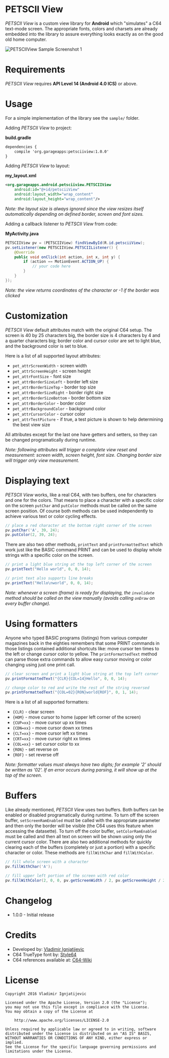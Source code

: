 # PETSCII View

*PETSCII View* is a custom view library for **Android** which "simulates" a C64 text-mode screen. The appropriate fonts, colors and charsets are already embedded into the library to assure everything looks exactly as on the good old home computer.

![PETSCIIView Sample Screenshot 1](http://garageapps.org/wp-content/gallery/petsciiview_android/petsciiview_android_01.png)



# Requirements
*PETSCII View* requires **API Level 14 (Android 4.0 ICS)** or above.



# Usage
For a simple implementation of the library see the `sample/` folder.

Adding *PETSCII View* to project:

**build.gradle**
```XML
dependencies {
    compile 'org.garageapps:petsciiview:1.0.0'
}
```

Adding *PETSCII View* to layout:

**my_layout.xml**
```XML
<org.garageapps.android.petsciiview.PETSCIIView
	android:id="@+id/petsciiView"
	android:layout_width="wrap_content"
	android:layout_height="wrap_content"/>
```

*Note: the layout size is always ignored since the view resizes itself automatically depending on defined border, screen and font sizes.*

Adding a callback listener to *PETSCII View* from code:

**MyActivity.java**
```JAVA
PETSCIIView pv = (PETSCIIView) findViewById(R.id.petsciiView);
pv.setListener(new PETSCIIView.PETSCIIListener() {
    @Override
    public void onClick(int action, int x, int y) {
        if (action == MotionEvent.ACTION_UP) {
        	// your code here
        }
    }
});
```

*Note: the view returns coordinates of the character or -1 if the border was clicked*



# Customization

*PETSCII View* default attributes match with the original C64 setup. The screen is 40 by 25 characters big, the border size is 4 characters by 4 and a quarter characters big; border color and cursor color are set to light blue, and the background color is set to blue.

Here is a list of all supported layout attributes:

* `pet_attrScreenWidth` - screen width
* `pet_attrScreenHeight` - screen height
* `pet_attrFontSize` - font size
* `pet_attrBorderSizeLeft` - border left size
* `pet_attrBorderSizeTop` - border top size
* `pet_attrBorderSizeRight` - border right size
* `pet_attrBorderSizeBottom` - border bottom size
* `pet_attrBorderColor` - border color
* `pet_attrBackgroundColor` - background color
* `pet_attrCursorColor` - cursor color
* `pet_attrTestPicture` - if true, a test picture is shown to help determining the best view size

All attributes except for the last one have getters and setters, so they can be changed programatically during runtime.

*Note: following attributes will trigger a complete view reset and measurement: screen width, screen height, font size. Changing border size will trigger only view measurement.*



# Displaying text

*PETSCII View* works, like a real C64, with two buffers, one for characters and one for the colors. That means to place a character with a specific color on the screen `putChar` and `putColor` methods must be called on the same screen position. Of course both methods can be used independently to achieve various text or color cycling effects.

```JAVA
// place a red character at the bottom right corner of the screen
pv.putChar('A', 39, 24);
pv.putColor(2, 39, 24);
```

There are also two other methods, `printText` and `printFormattedText` which work just like the BASIC command PRINT and can be used to display whole strings with a specific color on the screen.

```JAVA
// print a light blue string at the top left corner of the screen
pv.printText("Hello world", 0, 0, 14);

// print text also supports line breaks
pv.printText("Hello\nworld", 0, 0, 14);
```

*Note: whenever a screen (frame) is ready for displaying, the `invalidate` method should be called on the view manually (avoids calling `onDraw` on every buffer change).* 



# Using formatters

Anyone who typed BASIC programs (listings) from various computer magazines back in the eighties remembers that some PRINT commands in those listings contained additional shortcuts like: move cursor ten times to the left or change cursor color to yellow. The `printFormattedText` method can parse those extra commands to allow easy cursor moving or color changing using just one print call.

```JAVA
// clear screen and print a light blue string at the top left corner
pv.printFormattedText("{CLR}{COL=14}Hello", 0, 0, 14);

// change color to red and write the rest of the string reversed
pv.printFormattedText("{COL=02}{RON}world{ROF}", 0, 1, 14);
```

Here is a list of all supported formatters:

* `{CLR}` - clear screen
* `{HOM}` - move cursor to home (upper left corner of the screen)
* `{CUP=xx}` - move cursor up xx times
* `{CDN=xx}` - move cursor down xx times
* `{CLT=xx}` - move cursor left xx times
* `{CRT=xx}` - move cursor right xx times
* `{COL=xx}` - set cursor color to xx
* `{RON}` - set reverse on
* `{ROF}` - set reverse off

*Note: formatter values must always have two digits; for example '2' should be written as '02'. If an error occurs during parsing, it will show up at the top of the screen.*



# Buffers

Like already mentioned, *PETSCII View* uses two buffers. Both buffers can be enabled or disabled programatically during runtime. To turn off the screen buffer, `setScreenRamEnabled` must be called with the appropriate parameter and then only the border will be visible (the C64 uses this feature when accessing the datasette). To turn off the color buffer, `setColorRamEnabled` must be called and then all text on screen will be shown using only the current cursor color. There are also two additional methods for quickly clearing each of the buffers (completely or just a portion) with a specific character or color. These methods are `fillWithChar` and `fillWithColor`.

```JAVA
// fill whole screen with a character
pv.fillWithChar('A');

// fill upper left portion of the screen with red color
pv.fillWithColor(2, 0, 0, pv.getScreenWidth / 2, pv.getScreenHeight / 2);
```


# Changelog
* 1.0.0 - Initial release



# Credits
* Developed by: [Vladimir Ignjatijevic](mailto:igvlada@gmail.com)
* C64 TrueType font by: [Style64](http://style64.org/c64-truetype)
* C64 references available at: [C64-Wiki](https://www.c64-wiki.com)



# License
	Copyright 2016 Vladimir Ignjatijevic

	Licensed under the Apache License, Version 2.0 (the "License");
	you may not use this file except in compliance with the License.
	You may obtain a copy of the License at

		http://www.apache.org/licenses/LICENSE-2.0

	Unless required by applicable law or agreed to in writing, software
	distributed under the License is distributed on an "AS IS" BASIS,
	WITHOUT WARRANTIES OR CONDITIONS OF ANY KIND, either express or implied.
	See the License for the specific language governing permissions and
	limitations under the License.
